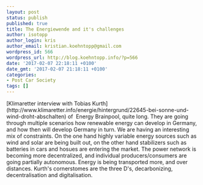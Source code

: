 ```yaml
---
layout: post
status: publish
published: true
title: The Energiewende and it's challenges
author: isotopp
author_login: kris
author_email: kristian.koehntopp@gmail.com
wordpress_id: 566
wordpress_url: http://blog.koehntopp.info/?p=566
date: '2017-02-07 22:18:11 +0100'
date_gmt: '2017-02-07 21:18:11 +0100'
categories:
- Post Car Society
tags: []
---
```

<p>[Klimaretter interview with Tobias Kurth](http://www.klimaretter.info/energie/hintergrund/22645-bei-sonne-und-wind-droht-abschalten)&nbsp;of&nbsp;&nbsp;Energy Brainpool, quite long. They are going through multiple scenarios how renewable energy can develop in Germany, and how then will develop Germany in turn. We are having an interesting mix of constraints. On the one hand highly variable energy sources such as wind and solar are being built out, on the other hand stabilizers such as batteries in cars and hosues are entering the market. The power network is becoming more decentralized, and individual producers/consumers are going partially autonomous. Energy is being transported more, and over distances. Kurth's cornerstomes are the three D's, decarbonizing, decentralisation and digitalisation.</p>
